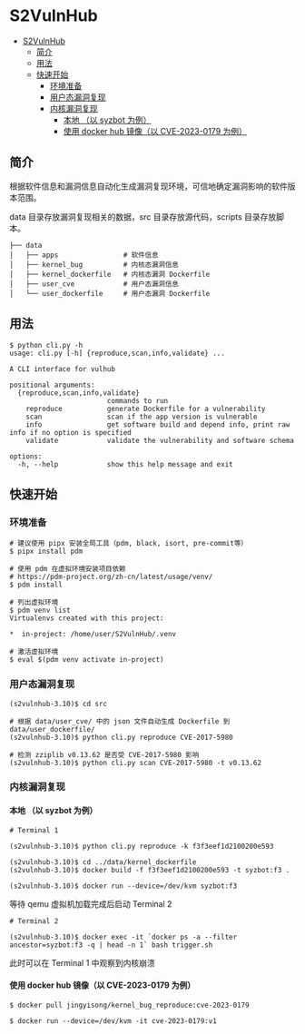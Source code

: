 # S2VulnHub

- [S2VulnHub](#s2vulnhub)
  - [简介](#简介)
  - [用法](#用法)
  - [快速开始](#快速开始)
    - [环境准备](#环境准备)
    - [用户态漏洞复现](#用户态漏洞复现)
    - [内核漏洞复现](#内核漏洞复现)
      - [本地 （以 syzbot 为例）](#本地-以-syzbot-为例)
      - [使用 docker hub 镜像（以 CVE-2023-0179 为例）](#使用-docker-hub-镜像以-cve-2023-0179-为例)

## 简介

根据软件信息和漏洞信息自动化生成漏洞复现环境，可信地确定漏洞影响的软件版本范围。

data 目录存放漏洞复现相关的数据，src 目录存放源代码，scripts 目录存放脚本。

```
├── data
│   ├── apps                # 软件信息
│   ├── kernel_bug          # 内核态漏洞信息
│   ├── kernel_dockerfile   # 内核态漏洞 Dockerfile
│   ├── user_cve            # 用户态漏洞信息
│   └── user_dockerfile     # 用户态漏洞 Dockerfile
```

## 用法
```
$ python cli.py -h
usage: cli.py [-h] {reproduce,scan,info,validate} ...

A CLI interface for vulhub

positional arguments:
  {reproduce,scan,info,validate}
                        commands to run
    reproduce           generate Dockerfile for a vulnerability
    scan                scan if the app version is vulnerable
    info                get software build and depend info, print raw info if no option is specified
    validate            validate the vulnerability and software schema

options:
  -h, --help            show this help message and exit
```

## 快速开始

### 环境准备
```
# 建议使用 pipx 安装全局工具（pdm, black, isort, pre-commit等）
$ pipx install pdm

# 使用 pdm 在虚拟环境安装项目依赖
# https://pdm-project.org/zh-cn/latest/usage/venv/
$ pdm install

# 列出虚拟环境
$ pdm venv list
Virtualenvs created with this project:

*  in-project: /home/user/S2VulnHub/.venv

# 激活虚拟环境
$ eval $(pdm venv activate in-project)
```

### 用户态漏洞复现
```
(s2vulnhub-3.10)$ cd src

# 根据 data/user_cve/ 中的 json 文件自动生成 Dockerfile 到 data/user_dockerfile/
(s2vulnhub-3.10)$ python cli.py reproduce CVE-2017-5980

# 检测 zziplib v0.13.62 是否受 CVE-2017-5980 影响
(s2vulnhub-3.10)$ python cli.py scan CVE-2017-5980 -t v0.13.62
```

### 内核漏洞复现

#### 本地 （以 syzbot 为例）

``` 
# Terminal 1

(s2vulnhub-3.10)$ python cli.py reproduce -k f3f3eef1d2100200e593

(s2vulnhub-3.10)$ cd ../data/kernel_dockerfile
(s2vulnhub-3.10)$ docker build -f f3f3eef1d2100200e593 -t syzbot:f3 .

(s2vulnhub-3.10)$ docker run --device=/dev/kvm syzbot:f3
```

等待 qemu 虚拟机加载完成后启动 Terminal 2

```
# Terminal 2

(s2vulnhub-3.10)$ docker exec -it `docker ps -a --filter ancestor=syzbot:f3 -q | head -n 1` bash trigger.sh
```

此时可以在 Terminal 1 中观察到内核崩溃

#### 使用 docker hub 镜像（以 CVE-2023-0179 为例）

```
$ docker pull jingyisong/kernel_bug_reproduce:cve-2023-0179

$ docker run --device=/dev/kvm -it cve-2023-0179:v1
```